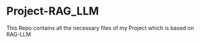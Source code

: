 # Project-RAG_LLM
This Repo contains all the necessary files of my Project which is based on RAG-LLM
